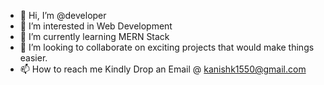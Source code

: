 - 👋 Hi, I’m @developer
- 👀 I’m interested in Web Development
- 🌱 I’m currently learning MERN Stack
- 💞️ I’m looking to collaborate on exciting projects that would make things easier.
- 📫 How to reach me Kindly Drop an Email @ kanishk1550@gmail.com

<!---
developer-kanishk/developer-kanishk is a ✨ special ✨ repository because its `README.md` (this file) appears on your GitHub profile.
You can click the Preview link to take a look at your changes.
--->
